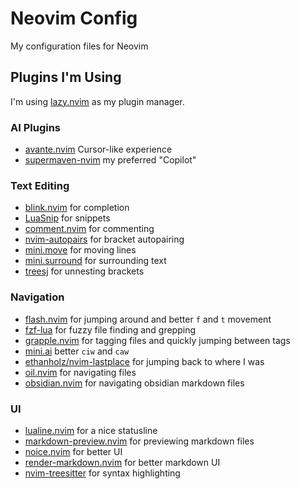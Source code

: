 # Neovim Config
My configuration files for Neovim

## Plugins I'm Using
I'm using [lazy.nvim](https://github.com/folke/lazy.nvim) as my plugin manager.

### AI Plugins
- [avante.nvim](https://github.com/yetone/avante.nvim) Cursor-like experience
- [supermaven-nvim](https://github.com/supermaven-inc/supermaven-nvim) my preferred "Copilot"

### Text Editing
- [blink.nvim](https://github.com/saghen/blink.cmp) for completion
- [LuaSnip](https://github.com/L3MON4D3/LuaSnip) for snippets
- [comment.nvim](https://github.com/numToStr/Comment.nvim) for commenting
- [nvim-autopairs](https://github.com/windwp/nvim-autopairs) for bracket autopairing
- [mini.move](https://github.com/echasnovski/mini.move) for moving lines
- [mini.surround](https://github.com/echasnovski/mini.surround) for surrounding text
- [treesj](https://github.com/Wansmer/treesj) for unnesting brackets

### Navigation
- [flash.nvim](https://github.com/folke/flash.nvim) for jumping around and better `f` and `t` movement
- [fzf-lua](https://github.com/ibhagwan/fzf-lua) for fuzzy file finding and grepping
- [grapple.nvim](https://github.com/cbochs/grapple.nvim) for tagging files and quickly jumping between tags
- [mini.ai](https://github.com/echasnovski/mini.ai) better `ciw` and `caw`
- [ethanholz/nvim-lastplace](https://github.com/ethanholz/nvim-lastplace) for jumping back to where I was
- [oil.nvim](https://github.com/stevearc/oil.nvim) for navigating files
- [obsidian.nvim](https://github.com/epwalsh/obsidian.nvim) for navigating obsidian markdown files

### UI
- [lualine.nvim](https://github.com/nvim-lualine/lualine.nvim) for a nice statusline
- [markdown-preview.nvim](https://github.com/iamcco/markdown-preview.nvim) for previewing markdown files
- [noice.nvim](https://github.com/folke/noice.nvim) for better UI
- [render-markdown.nvim](https://github.com/MeanderingProgrammer/render-markdown.nvim) for better markdown UI
- [nvim-treesitter](https://github.com/nvim-treesitter/nvim-treesitter) for syntax highlighting
